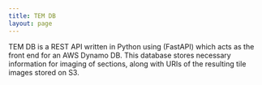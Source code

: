 ```yaml
---
title: TEM DB
layout: page
---
```


TEM DB is a REST API written in Python using (FastAPI) which acts as the front end for an AWS Dynamo DB.
This database stores necessary information for imaging of sections, along with URIs of the resulting tile images stored on S3.